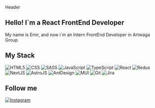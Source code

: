 Header

## Hello! I`m a React FrontEnd Developer

My name is Emir, and now i`m an Intern FrontEnd Developer in Artwaga Group

## My Stack

![HTML5](https://img.shields.io/badge/HTML5-TS?style=for-the-badge&logoColor=purple&labelColor=%23fff&color=%23800080)
![CSS](https://img.shields.io/badge/CSS-TS?style=for-the-badge&logoColor=purple&labelColor=%23fff&color=%23800080)
![SASS](https://img.shields.io/badge/SASS-TS?style=for-the-badge&logoColor=purple&labelColor=%23fff&color=%23800080)
![JavaScript](https://img.shields.io/badge/JavaScript-TS?style=for-the-badge&logoColor=purple&labelColor=%23fff&color=%23800080)
![TypeScript](https://img.shields.io/badge/TypeScript-TS?style=for-the-badge&logoColor=purple&labelColor=%23fff&color=%23800080)
![React](https://img.shields.io/badge/React-TS?style=for-the-badge&logoColor=purple&labelColor=%23fff&color=%23800080)
![Redux](https://img.shields.io/badge/Redux-TS?style=for-the-badge&logoColor=purple&labelColor=%23fff&color=%23800080)
![NextJS](https://img.shields.io/badge/Next.js-TS?style=for-the-badge&logoColor=purple&labelColor=%23fff&color=%23800080)
![AstroJS](https://img.shields.io/badge/Astro.js-TS?style=for-the-badge&logoColor=purple&labelColor=%23fff&color=%23800080)
![AntDesign](https://img.shields.io/badge/AntDesign-TS?style=for-the-badge&logoColor=purple&labelColor=%23fff&color=%23800080)
![MUI](https://img.shields.io/badge/MUI-TS?style=for-the-badge&logoColor=purple&labelColor=%23fff&color=%23800080)
![Git](https://img.shields.io/badge/Git-TS?style=for-the-badge&logoColor=purple&labelColor=%23fff&color=%23800080)
![Jira](https://img.shields.io/badge/Jira-TS?style=for-the-badge&logoColor=purple&labelColor=%23fff&color=%23800080)

## Follow me

[![Instagram](https://img.shields.io/badge/Instagram-TS?style=for-the-badge&logo=Instagram&logoColor=purple&labelColor=%23fff&color=%23800080)]('https://www.instagram.com/bazzarkulove/')
